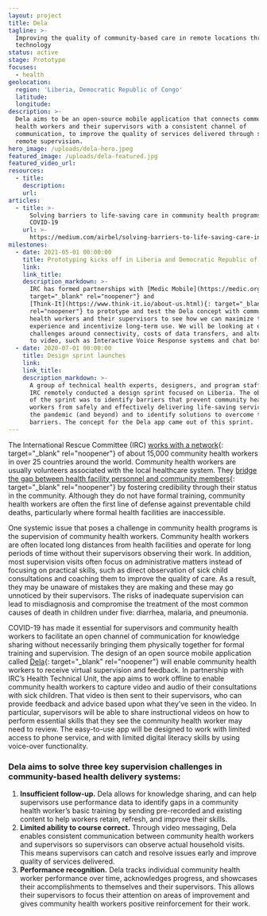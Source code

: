 ```yaml
---
layout: project
title: Dela
tagline: >-
  Improving the quality of community-based care in remote locations through
  technology
status: active
stage: Prototype
focuses:
  - health
geolocation:
  region: 'Liberia, Democratic Republic of Congo'
  latitude:
  longitude:
description: >-
  Dela aims to be an open-source mobile application that connects community
  health workers and their supervisors with a consistent channel of
  communication, to improve the quality of services delivered through supportive
  remote supervision.
hero_image: /uploads/dela-hero.jpeg
featured_image: /uploads/dela-featured.jpg
featured_video_url:
resources:
  - title:
    description:
    url:
articles:
  - title: >-
      Solving barriers to life-saving care in community health programs during
      COVID-19
    url: >-
      https://medium.com/airbel/solving-barriers-to-life-saving-care-in-community-health-programs-during-covid-19-695282593f4b
milestones:
  - date: 2021-05-01 00:00:00
    title: Prototyping kicks off in Liberia and Democratic Republic of Congo
    link:
    link_title:
    description_markdown: >-
      IRC has formed partnerships with [Medic Mobile](https://medic.org/){:
      target="_blank" rel="noopener"} and
      [Think-It](https://www.think-it.io/about-us.html){: target="_blank"
      rel="noopener"} to prototype and test the Dela concept with community
      health workers and their supervisors to see how we can maximize their
      experience and incentivize long-term use. We will be looking at overcoming
      challenges around connectivity, costs of data transfers, and alternatives
      to video, such as Interactive Voice Response systems and chat bots.
  - date: 2020-07-01 00:00:00
    title: Design sprint launches
    link:
    link_title:
    description_markdown: >-
      A group of technical health experts, designers, and program staff from the
      IRC remotely conducted a design sprint focused on Liberia. The objective
      of the sprint was to identify barriers that prevent community health
      workers from safely and effectively delivering life-saving services during
      the pandemic (and beyond) and to identify solutions to overcome those
      barriers. The concept for the Dela app came out of this sprint.
---
```


The International Rescue Committee (IRC) [works with a network](https://www.rescue.org/page/our-goals-health){: target="_blank" rel="noopener"} of about 15,000 community health workers in over 25 countries around the world. Community health workers are usually volunteers associated with the local healthcare system. They [bridge the gap between health facility personnel and community members](https://bmcpublichealth.biomedcentral.com/articles/10.1186/s12889-016-4012-y){: target="_blank" rel="noopener"} by fostering credibility through their status in the community. Although they do not have formal training, community health workers are often the first line of defense against preventable child deaths, particularly where formal health facilities are inaccessible.

One systemic issue that poses a challenge in community health programs is the supervision of community health workers. Community health workers are often located long distances from health facilities and operate for long periods of time without their supervisors observing their work. In addition, most supervision visits often focus on administrative matters instead of focusing on practical skills, such as direct observation of sick child consultations and coaching them to improve the quality of care. As a result, they may be unaware of mistakes they are making and these may go unnoticed by their supervisors. The risks of inadequate supervision can lead to misdiagnosis and compromise the treatment of the most common causes of death in children under five: diarrhea, malaria, and pneumonia.

COVID-19 has made it essential for supervisors and community health workers to facilitate an open channel of communication for knowledge sharing without necessarily bringing them physically together for formal training and supervision. The design of an open source mobile application called [Dela](https://www.chwremotesupervisionapp.com/){: target="_blank" rel="noopener"} will enable community health workers to receive virtual supervision and feedback. In partnership with IRC’s Health Technical Unit, the app aims to work offline to enable community health workers to capture video and audio of their consultations with sick children. That video is then sent to their supervisors, who can provide feedback and advice based upon what they’ve seen in the video. In particular, supervisors will be able to share instructional videos on how to perform essential skills that they see the community health worker may need to review. The easy-to-use app will be designed to work with limited access to phone service, and with limited digital literacy skills by using voice-over functionality.

### Dela aims to solve three key supervision challenges in community-based health delivery systems:

1. **Insufficient follow-up.** Dela allows for knowledge sharing, and can help supervisors use performance data to identify gaps in a community health worker’s basic training by sending pre-recorded and existing content to help workers retain, refresh, and improve their skills.
2. **Limited ability to course correct.** Through video messaging, Dela enables consistent communication between community health workers and supervisors so supervisors can observe actual household visits. This means supervisors can catch and resolve issues early and improve quality of services delivered.
3. **Performance recognition.** Dela tracks individual community health worker performance over time, acknowledges progress, and showcases their accomplishments to themselves and their supervisors. This allows their supervisors to focus their attention on areas of improvement and gives community health workers positive reinforcement for their work.&nbsp;
